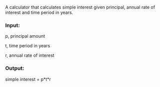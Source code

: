 <p>A calculator that calculates simple interest given principal, annual rate of interest and time period in years.</p> 
<h3>Input:</h3> 
<p>p, principal amount</p>
<p>t, time period in years</p>
<p>r, annual rate of interest</p>
<h3>Output:</h3>
<p>simple interest = p*t*r</p>
